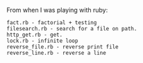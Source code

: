 From when I was playing with ruby:

~~~~
fact.rb - factorial + testing
filesearch.rb - search for a file on path.
http_get.rb - get.
lock.rb - infinite loop
reverse_file.rb - reverse print file
reverse_line.rb - reverse a line
~~~~
